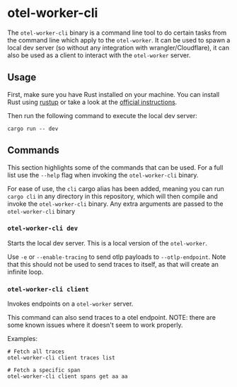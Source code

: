 # otel-worker-cli

The `otel-worker-cli` binary is a command line tool to do certain tasks from the
command line which apply to the `otel-worker`. It can be used to spawn a local
dev server (so without any integration with wrangler/Cloudflare), it can also be
used as a client to interact with the `otel-worker` server.

## Usage

First, make sure you have Rust installed on your machine. You can install Rust
using [rustup](https://rustup.rs/) or take a look at the
[official instructions](https://www.rust-lang.org/tools/install).

Then run the following command to execute the local dev server:

```
cargo run -- dev
```

## Commands

This section highlights some of the commands that can be used. For a full list
use the `--help` flag when invoking the `otel-worker-cli` binary.

For ease of use, the `cli` cargo alias has been added, meaning you can run
`cargo cli` in any directory in this repository, which will then compile and
invoke the `otel-worker-cli` binary. Any extra arguments are passed to the
`otel-worker-cli` binary

### `otel-worker-cli dev`

Starts the local dev server. This is a local version of the `otel-worker`.

Use `-e` or `--enable-tracing` to send otlp payloads to `--otlp-endpoint`. Note
that this should not be used to send traces to itself, as that will create an
infinite loop.

### `otel-worker-cli client`

Invokes endpoints on a `otel-worker` server.

This command can also send traces to a otel endpoint. NOTE: there are some known
issues where it doesn't seem to work properly.

Examples:

```
# Fetch all traces
otel-worker-cli client traces list

# Fetch a specific span
otel-worker-cli client spans get aa aa
```
